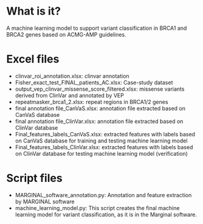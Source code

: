 # What is it? 

A machine learning model to support variant classification in BRCA1 and BRCA2 genes based on ACMG-AMP guidelines.

# Excel files

-  clinvar_roi_annotation.xlsx: clinvar annotation
- Fisher_exact_test_FINAL_patients_AC.xlsx: Case-study dataset
- output_vep_clinvar_missense_score_filtered.xlsx: missense variants derived from ClinVar and annotated by VEP
- repeatmasker_brca1_2.xlsx: repeat regions in BRCA1/2 genes
- final annotation file_CanVaS.xlsx: annotation file extracted based on CanVaS database
- final annotation file_ClinVar.xlsx: annotation file extracted based on ClinVar database
- Final_features_labels_CanVaS.xlsx: extracted features with labels based on CanVaS database for training and testing machine learning model
- Final_features_labels_ClinVar.xlsx: extracted features with labels based on ClinVar database for testing machine learning model (verification)


# Script files

- MARGINAL_software_annotation.py: Annotation and feature extraction by MARGINAL software
- machine_learning_model.py: This script creates the final machine learning model for variant classification, as it is in the Marginal software.

